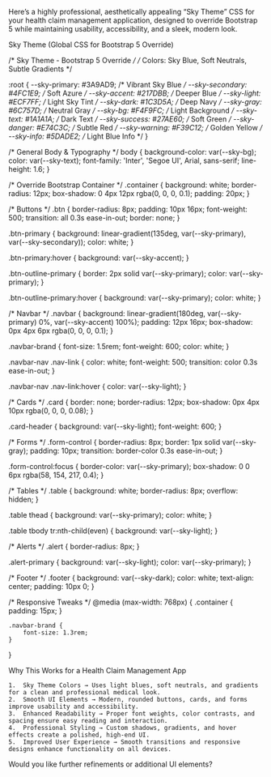 Here’s a highly professional, aesthetically appealing “Sky Theme” CSS for your health claim management application, designed to override Bootstrap 5 while maintaining usability, accessibility, and a sleek, modern look.

Sky Theme (Global CSS for Bootstrap 5 Override)

/* Sky Theme - Bootstrap 5 Override */
/* Colors: Sky Blue, Soft Neutrals, Subtle Gradients */

:root {
    --sky-primary: #3A9AD9; /* Vibrant Sky Blue */
    --sky-secondary: #4FC1E9; /* Soft Azure */
    --sky-accent: #217DBB; /* Deeper Blue */
    --sky-light: #ECF7FF; /* Light Sky Tint */
    --sky-dark: #1C3D5A; /* Deep Navy */
    --sky-gray: #6C757D; /* Neutral Gray */
    --sky-bg: #F4F9FC; /* Light Background */
    --sky-text: #1A1A1A; /* Dark Text */
    --sky-success: #27AE60; /* Soft Green */
    --sky-danger: #E74C3C; /* Subtle Red */
    --sky-warning: #F39C12; /* Golden Yellow */
    --sky-info: #5DADE2; /* Light Blue Info */
}

/* General Body & Typography */
body {
    background-color: var(--sky-bg);
    color: var(--sky-text);
    font-family: 'Inter', 'Segoe UI', Arial, sans-serif;
    line-height: 1.6;
}

/* Override Bootstrap Container */
.container {
    background: white;
    border-radius: 12px;
    box-shadow: 0 4px 12px rgba(0, 0, 0, 0.1);
    padding: 20px;
}

/* Buttons */
.btn {
    border-radius: 8px;
    padding: 10px 16px;
    font-weight: 500;
    transition: all 0.3s ease-in-out;
    border: none;
}

.btn-primary {
    background: linear-gradient(135deg, var(--sky-primary), var(--sky-secondary));
    color: white;
}

.btn-primary:hover {
    background: var(--sky-accent);
}

.btn-outline-primary {
    border: 2px solid var(--sky-primary);
    color: var(--sky-primary);
}

.btn-outline-primary:hover {
    background: var(--sky-primary);
    color: white;
}

/* Navbar */
.navbar {
    background: linear-gradient(180deg, var(--sky-primary) 0%, var(--sky-accent) 100%);
    padding: 12px 16px;
    box-shadow: 0px 4px 6px rgba(0, 0, 0, 0.1);
}

.navbar-brand {
    font-size: 1.5rem;
    font-weight: 600;
    color: white;
}

.navbar-nav .nav-link {
    color: white;
    font-weight: 500;
    transition: color 0.3s ease-in-out;
}

.navbar-nav .nav-link:hover {
    color: var(--sky-light);
}

/* Cards */
.card {
    border: none;
    border-radius: 12px;
    box-shadow: 0px 4px 10px rgba(0, 0, 0, 0.08);
}

.card-header {
    background: var(--sky-light);
    font-weight: 600;
}

/* Forms */
.form-control {
    border-radius: 8px;
    border: 1px solid var(--sky-gray);
    padding: 10px;
    transition: border-color 0.3s ease-in-out;
}

.form-control:focus {
    border-color: var(--sky-primary);
    box-shadow: 0 0 6px rgba(58, 154, 217, 0.4);
}

/* Tables */
.table {
    background: white;
    border-radius: 8px;
    overflow: hidden;
}

.table thead {
    background: var(--sky-primary);
    color: white;
}

.table tbody tr:nth-child(even) {
    background: var(--sky-light);
}

/* Alerts */
.alert {
    border-radius: 8px;
}

.alert-primary {
    background: var(--sky-light);
    color: var(--sky-primary);
}

/* Footer */
.footer {
    background: var(--sky-dark);
    color: white;
    text-align: center;
    padding: 10px 0;
}

/* Responsive Tweaks */
@media (max-width: 768px) {
    .container {
        padding: 15px;
    }

    .navbar-brand {
        font-size: 1.3rem;
    }
}

Why This Works for a Health Claim Management App

	1.	Sky Theme Colors → Uses light blues, soft neutrals, and gradients for a clean and professional medical look.
	2.	Smooth UI Elements → Modern, rounded buttons, cards, and forms improve usability and accessibility.
	3.	Enhanced Readability → Proper font weights, color contrasts, and spacing ensure easy reading and interaction.
	4.	Professional Styling → Custom shadows, gradients, and hover effects create a polished, high-end UI.
	5.	Improved User Experience → Smooth transitions and responsive designs enhance functionality on all devices.

Would you like further refinements or additional UI elements?